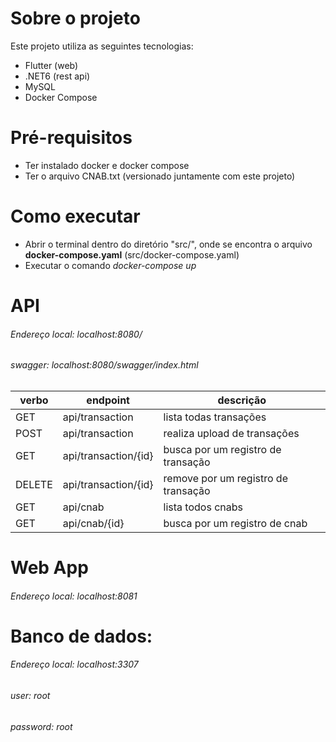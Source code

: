 # Sobre o projeto

Este projeto utiliza as seguintes tecnologias:
- Flutter (web)
- .NET6 (rest api)
- MySQL
- Docker Compose



# Pré-requisitos

- Ter instalado docker e docker compose 
- Ter o arquivo CNAB.txt (versionado juntamente com este projeto)

# Como executar

- Abrir o terminal dentro do diretório "src/", onde se encontra o arquivo **docker-compose.yaml** (src/docker-compose.yaml)
- Executar o comando *docker-compose up*

# API
###### Endereço local: localhost:8080/

###### swagger: localhost:8080/swagger/index.html

| verbo             | endpoint            | descrição                            |
| ----------------  | -------------       | -------------                        |
| GET               | api/transaction     | lista todas transações               |
| POST              | api/transaction     | realiza upload de transações         |
| GET               | api/transaction/{id} | busca por um registro de transação  |
| DELETE            | api/transaction/{id} | remove por um registro de transação |
| GET               | api/cnab            | lista todos cnabs                    |
| GET               | api/cnab/{id}       | busca por um registro de cnab        |

# Web App
###### Endereço local: localhost:8081

# Banco de dados:
###### Endereço local: localhost:3307

######  user: root

######  password: root
